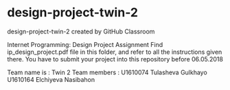 # design-project-twin-2
design-project-twin-2 created by GitHub Classroom

Internet Programming: Design Project Assignment
Find ip_design_project.pdf file in this folder, and refer to all the instructions given there.
You have to submit your project into this repository before 06.05.2018

Team name is : Twin 2 Team members : U1610074 Tulasheva Gulkhayo U1610164 Elchiyeva Nasibahon

